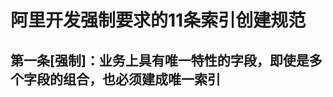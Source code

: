 阿里开发强制要求的11条索引创建规范
================================================================================
## 第一条[强制]：业务上具有唯一特性的字段，即使是多个字段的组合，也必须建成唯一索引

